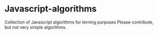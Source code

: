 # Javascript-algorithms
Collection of Javascript algorithms for lerning purposes 
Please contribute, but not very simple algorithms. 
